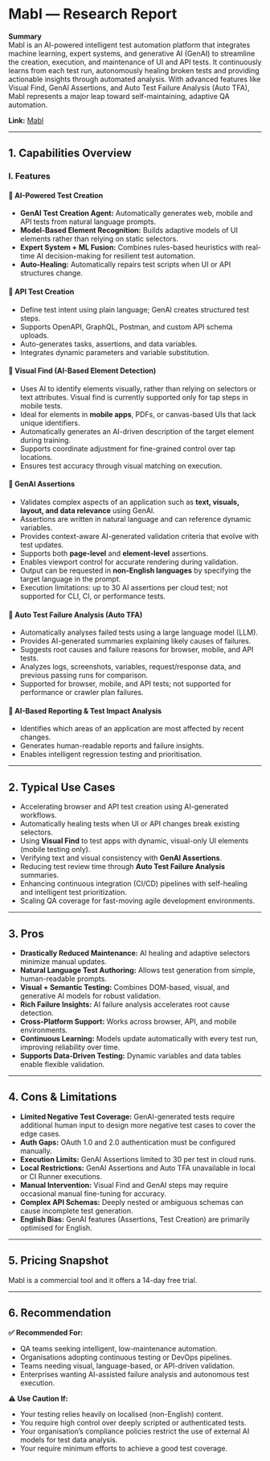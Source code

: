 # Mabl — Research Report

**Summary**  
Mabl is an AI-powered intelligent test automation platform that integrates machine learning, expert systems, and generative AI (GenAI) to streamline the creation, execution, and maintenance of UI and API tests. It continuously learns from each test run, autonomously healing broken tests and providing actionable insights through automated analysis. With advanced features like Visual Find, GenAI Assertions, and Auto Test Failure Analysis (Auto TFA), Mabl represents a major leap toward self-maintaining, adaptive QA automation.

**Link:** [Mabl](https://help.mabl.com/hc/en-us/articles/26881384186004-How-mabl-enhances-your-testing-with-AI)

---

## 1. Capabilities Overview

### I. Features

#### 🔹 AI-Powered Test Creation
- **GenAI Test Creation Agent:** Automatically generates web, mobile and API tests from natural language prompts.  
- **Model-Based Element Recognition:** Builds adaptive models of UI elements rather than relying on static selectors.  
- **Expert System + ML Fusion:** Combines rules-based heuristics with real-time AI decision-making for resilient test automation.  
- **Auto-Healing:** Automatically repairs test scripts when UI or API structures change.  

#### 🔹 API Test Creation
- Define test intent using plain language; GenAI creates structured test steps.  
- Supports OpenAPI, GraphQL, Postman, and custom API schema uploads.  
- Auto-generates tasks, assertions, and data variables.  
- Integrates dynamic parameters and variable substitution.

#### 🔹 Visual Find (AI-Based Element Detection)
- Uses AI to identify elements visually, rather than relying on selectors or text attributes. Visual find is currently supported only for tap steps in mobile tests. 
- Ideal for elements in **mobile apps**, PDFs, or canvas-based UIs that lack unique identifiers.  
- Automatically generates an AI-driven description of the target element during training.  
- Supports coordinate adjustment for fine-grained control over tap locations.  
- Ensures test accuracy through visual matching on execution.  

#### 🔹 GenAI Assertions
- Validates complex aspects of an application such as **text, visuals, layout, and data relevance** using GenAI.  
- Assertions are written in natural language and can reference dynamic variables.  
- Provides context-aware AI-generated validation criteria that evolve with test updates.  
- Supports both **page-level** and **element-level** assertions.  
- Enables viewport control for accurate rendering during validation.  
- Output can be requested in **non-English languages** by specifying the target language in the prompt.  
- Execution limitations: up to 30 AI assertions per cloud test; not supported for CLI, CI, or performance tests.  

#### 🔹 Auto Test Failure Analysis (Auto TFA)
- Automatically analyses failed tests using a large language model (LLM).  
- Provides AI-generated summaries explaining likely causes of failures.  
- Suggests root causes and failure reasons for browser, mobile, and API tests.  
- Analyzes logs, screenshots, variables, request/response data, and previous passing runs for comparison.  
- Supported for browser, mobile, and API tests; not supported for performance or crawler plan failures.  

#### 🔹 AI-Based Reporting & Test Impact Analysis
- Identifies which areas of an application are most affected by recent changes.  
- Generates human-readable reports and failure insights.  
- Enables intelligent regression testing and prioritisation.  

---

## 2. Typical Use Cases

- Accelerating browser and API test creation using AI-generated workflows.  
- Automatically healing tests when UI or API changes break existing selectors.  
- Using **Visual Find** to test apps with dynamic, visual-only UI elements (mobile testing only).  
- Verifying text and visual consistency with **GenAI Assertions**.  
- Reducing test review time through **Auto Test Failure Analysis** summaries.  
- Enhancing continuous integration (CI/CD) pipelines with self-healing and intelligent test prioritization.  
- Scaling QA coverage for fast-moving agile development environments.  

---

## 3. Pros

- **Drastically Reduced Maintenance:** AI healing and adaptive selectors minimize manual updates.  
- **Natural Language Test Authoring:** Allows test generation from simple, human-readable prompts.  
- **Visual + Semantic Testing:** Combines DOM-based, visual, and generative AI models for robust validation.  
- **Rich Failure Insights:** AI failure analysis accelerates root cause detection.  
- **Cross-Platform Support:** Works across browser, API, and mobile environments.  
- **Continuous Learning:** Models update automatically with every test run, improving reliability over time.  
- **Supports Data-Driven Testing:** Dynamic variables and data tables enable flexible validation.  

---

## 4. Cons & Limitations

- **Limited Negative Test Coverage:** GenAI-generated tests require additional human input to design more negative test cases to cover the edge cases.
- **Auth Gaps:** OAuth 1.0 and 2.0 authentication must be configured manually.  
- **Execution Limits:** GenAI Assertions limited to 30 per test in cloud runs.  
- **Local Restrictions:** GenAI Assertions and Auto TFA unavailable in local or CI Runner executions.  
- **Manual Intervention:** Visual Find and GenAI steps may require occasional manual fine-tuning for accuracy.  
- **Complex API Schemas:** Deeply nested or ambiguous schemas can cause incomplete test generation. 
- **English Bias:** GenAI features (Assertions, Test Creation) are primarily optimised for English.  

---

## 5. Pricing Snapshot

Mabl is a commercial tool and it offers a 14-day free trial.


---

## 6. Recommendation

**✅ Recommended For:**  
- QA teams seeking intelligent, low-maintenance automation.  
- Organisations adopting continuous testing or DevOps pipelines.  
- Teams needing visual, language-based, or API-driven validation.  
- Enterprises wanting AI-assisted failure analysis and autonomous test execution.  

**⚠️ Use Caution If:**  
- Your testing relies heavily on localised (non-English) content.  
- You require high control over deeply scripted or authenticated tests.  
- Your organisation’s compliance policies restrict the use of external AI models for test data analysis. 
- Your require minimum efforts to achieve a good test coverage. 
